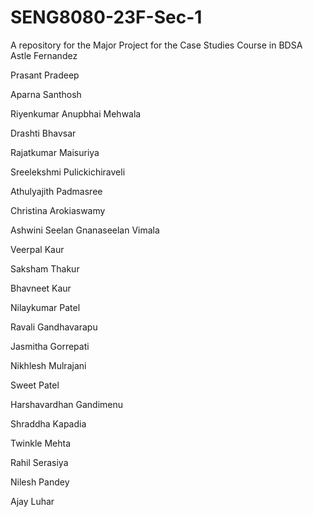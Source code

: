 # SENG8080-23F-Sec-1
A repository for the Major Project for the Case Studies Course in BDSA
Astle Fernandez

Prasant Pradeep

Aparna Santhosh

Riyenkumar Anupbhai Mehwala

Drashti Bhavsar

Rajatkumar Maisuriya

Sreelekshmi Pulickichiraveli

Athulyajith Padmasree

Christina Arokiaswamy

Ashwini Seelan Gnanaseelan Vimala

Veerpal Kaur

Saksham Thakur

Bhavneet Kaur

Nilaykumar Patel

Ravali Gandhavarapu

Jasmitha Gorrepati

Nikhlesh Mulrajani

Sweet Patel

Harshavardhan Gandimenu

Shraddha Kapadia

Twinkle Mehta



Rahil Serasiya

Nilesh Pandey


Ajay Luhar



